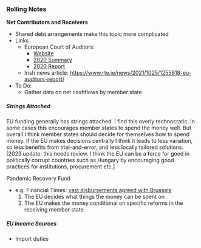 ### Rolling Notes
**Net Contributors and Receivers**
* Shared debt arrangements make this topic more complicated
* Links
    * European Court of Auditors:
        * [Website](https://www.eca.europa.eu/en/Pages/ecadefault.aspx)
        * [2020 Summary](https://www.eca.europa.eu/lists/ecadocuments/auditinbrief-2020/auditinbrief-2020_en.pdf)
        * [2020 Report](https://www.eca.europa.eu/lists/ecadocuments/annualreports-2020/annualreports-2020_en.pdf)
    * Irish news article: https://www.rte.ie/news/2021/1025/1255818-eu-auditors-report/
* To Do:
    * Gather data on net cashflows by member state

##### Strings Attached
EU funding generally has strings attached. I find this overly technocratic. In some cases this encourages member states to spend the money well. But overall I think member states should decide for themselves how to spend money. If the EU makes decisions centrally I think it leads to less variation, so less benefits from trial-and-error, and less locally tailored solutions. [2023 update: this needs review. I think the EU can be a force for good in politically corrupt countries such as Hungary by encouraging good practices for institutions, procurement etc.]

Pandemic Recovery Fund
* e.g. Financial Times: [vast disbursements agreed with Brussels](https://www.ft.com/content/9a064a93-a42c-4436-9eda-601ea3d060c6)
    1. The EU decides what things the money can be spent on
    2. The EU makes the money conditional on specific reforms in the receiving member state
 
##### EU Income Sources
* Import duties
